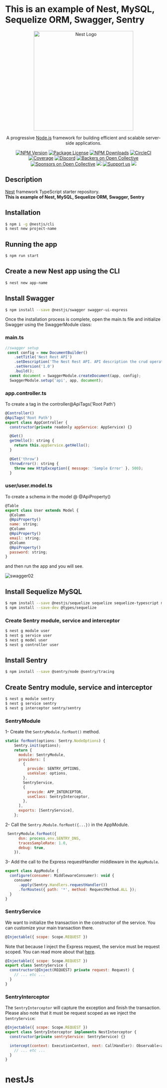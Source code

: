 <p align="center">
 <h1>This is an example of Nest, MySQL, Sequelize ORM, Swagger, Sentry</h1>
</p>
<p align="center">
  <a href="http://nestjs.com/" target="blank"><img src="https://nestjs.com/img/logo_text.svg" width="320" alt="Nest Logo" /></a>
</p>

[circleci-image]: https://img.shields.io/circleci/build/github/nestjs/nest/master?token=abc123def456
[circleci-url]: https://circleci.com/gh/nestjs/nest

  <p align="center">A progressive <a href="http://nodejs.org" target="_blank">Node.js</a> framework for building efficient and scalable server-side applications.</p>
    <p align="center">
<a href="https://www.npmjs.com/~nestjscore" target="_blank"><img src="https://img.shields.io/npm/v/@nestjs/core.svg" alt="NPM Version" /></a>
<a href="https://www.npmjs.com/~nestjscore" target="_blank"><img src="https://img.shields.io/npm/l/@nestjs/core.svg" alt="Package License" /></a>
<a href="https://www.npmjs.com/~nestjscore" target="_blank"><img src="https://img.shields.io/npm/dm/@nestjs/common.svg" alt="NPM Downloads" /></a>
<a href="https://circleci.com/gh/nestjs/nest" target="_blank"><img src="https://img.shields.io/circleci/build/github/nestjs/nest/master" alt="CircleCI" /></a>
<a href="https://coveralls.io/github/nestjs/nest?branch=master" target="_blank"><img src="https://coveralls.io/repos/github/nestjs/nest/badge.svg?branch=master#9" alt="Coverage" /></a>
<a href="https://discord.gg/G7Qnnhy" target="_blank"><img src="https://img.shields.io/badge/discord-online-brightgreen.svg" alt="Discord"/></a>
<a href="https://opencollective.com/nest#backer" target="_blank"><img src="https://opencollective.com/nest/backers/badge.svg" alt="Backers on Open Collective" /></a>
<a href="https://opencollective.com/nest#sponsor" target="_blank"><img src="https://opencollective.com/nest/sponsors/badge.svg" alt="Sponsors on Open Collective" /></a>
  <a href="https://paypal.me/kamilmysliwiec" target="_blank"><img src="https://img.shields.io/badge/Donate-PayPal-ff3f59.svg"/></a>
    <a href="https://opencollective.com/nest#sponsor"  target="_blank"><img src="https://img.shields.io/badge/Support%20us-Open%20Collective-41B883.svg" alt="Support us"></a>
  <a href="https://twitter.com/nestframework" target="_blank"><img src="https://img.shields.io/twitter/follow/nestframework.svg?style=social&label=Follow"></a>
</p>
  <!--[![Backers on Open Collective](https://opencollective.com/nest/backers/badge.svg)](https://opencollective.com/nest#backer)
  [![Sponsors on Open Collective](https://opencollective.com/nest/sponsors/badge.svg)](https://opencollective.com/nest#sponsor)-->

## Description

[Nest](https://github.com/nestjs/nest) framework TypeScript starter repository.
</br>**This is example of Nest, MySQL, Sequelize ORM, Swagger, Sentry**  

## Installation

```bash
$ npm i -g @nestjs/cli
$ nest new project-name

```

## Running the app

```bash
$ npm run start
```

## Create a new Nest app using the CLI

```bash
$ nest new app-name
```

## Install Swagger

```bash
$ npm install --save @nestjs/swagger swagger-ui-express
```
Once the installation process is complete, open the main.ts file and initialize Swagger using the SwaggerModule class:

### main.ts
```javascript
//swagger setup
 const config = new DocumentBuilder()
    .setTitle('Nest Rest API')
    .setDescription('The Nest Rest API. API description the crud operation for user models' )
    .setVersion('1.0')
    .build();
  const document = SwaggerModule.createDocument(app, config);
  SwaggerModule.setup('api', app, document);
```


### app.controller.ts
To create a tag in the controller@ApiTags('Root Path')

```javascript
@Controller()
@ApiTags('Root Path')
export class AppController {
  constructor(private readonly appService: AppService) {}

  @Get()
  getHello(): string {
    return this.appService.getHello();
  }

  @Get('throw')
  throwError(): string {
    throw new HttpException({ message: 'Sample Error' }, 500);
  }
```

### user/user.model.ts
To create a schema in the model @  @ApiProperty()
```javascript
@Table
export class User extends Model {
  @Column
  @ApiProperty()
  name: string;
  @Column
  @ApiProperty()
  email: string;
  @Column
  @ApiProperty()
  password: string;
}
```
and then run the app and you will see.</br>

![swagger02](https://user-images.githubusercontent.com/29441880/136858370-d2b5f09d-fcbb-4c08-9a50-9780e3da9d59.PNG)

## Install Sequelize MySQL

```bash
$ npm install --save @nestjs/sequelize sequelize sequelize-typescript mysql2
$ npm install --save-dev @types/sequelize
```
### Create Sentry module, service and interceptor
```bash
$ nest g module user
$ nest g service user
$ nest g model user
$ nest g controller user
```

## Install Sentry

```bash
$ npm install --save @sentry/node @sentry/tracing
```

## Create Sentry module, service and interceptor

```bash
$ nest g module sentry
$ nest g service sentry
$ nest g interceptor sentry/sentry
```

### SentryModule

1- Create the `SentryModule.forRoot()` method.
```javascript
static forRoot(options: Sentry.NodeOptions) {
    Sentry.init(options);
    return {
      module: SentryModule,
      providers: [
        {
          provide: SENTRY_OPTIONS,
          useValue: options,
        },
        SentryService,
        {
          provide: APP_INTERCEPTOR,
          useClass: SentryInterceptor,
        },
      ],
      exports: [SentryService],
    };

```
2- Call the `Sentry.Module.forRoot({...})` in the AppModule.
```javascript
 SentryModule.forRoot({
      dsn: process.env.SENTRY_DNS,
      tracesSampleRate: 1.0,
      debug: true,
    }),
```
3- Add the call to the Express requestHandler middleware in the `AppModule`.

```javascript
export class AppModule {
  configure(consumer: MiddlewareConsumer): void {
    consumer
      .apply(Sentry.Handlers.requestHandler())
      .forRoutes({ path: '*', method: RequestMethod.ALL });
  }
}
```

### SentryService

We want to initialize the transaction in the constructor of the service. You can
customize your main transaction there.

```javascript
@Injectable({ scope: Scope.REQUEST })
```

Note that because I inject the Express request, the service must be request scoped. You
can read more about that [here](https://docs.nestjs.com/fundamentals/injection-scopes#request-provider).

```javascript
@Injectable({ scope: Scope.REQUEST })
export class SentryService {
  constructor(@Inject(REQUEST) private request: Request) {
    // ... etc ...
  }
}
```

### SentryInterceptor

The `SentryInterceptor` will capture the exception and finish the transaction. Please also
note that it must be request scoped as we inject the `SentryService`:

```javascript
@Injectable({ scope: Scope.REQUEST })
export class SentryInterceptor implements NestInterceptor {
  constructor(private sentryService: SentryService) {}

  intercept(context: ExecutionContext, next: CallHandler): Observable<any> {
    // ... etc ...
  }
}
```


# nestJs
